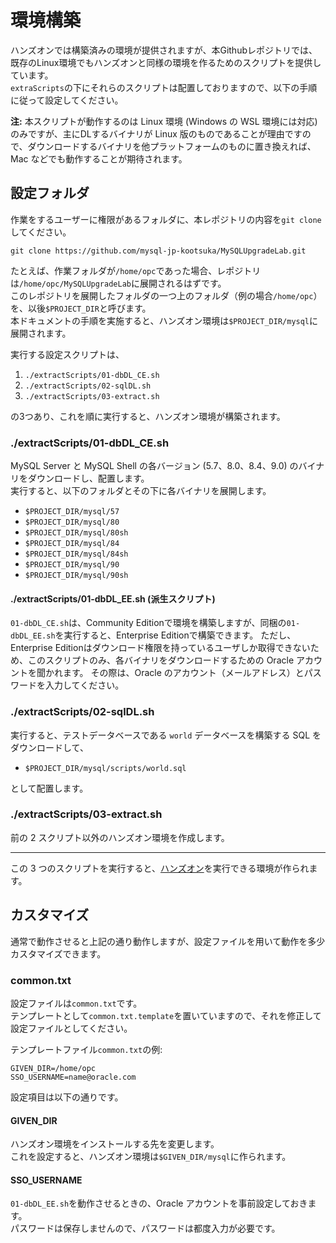 # 環境構築

ハンズオンでは構築済みの環境が提供されますが、本Githubレポジトリでは、既存のLinux環境でもハンズオンと同様の環境を作るためのスクリプトを提供しています。  
`extraScripts`の下にそれらのスクリプトは配置しておりますので、以下の手順に従って設定してください。

**注:** 本スクリプトが動作するのは Linux 環境 (Windows の WSL 環境には対応) のみですが、主にDLするバイナリが Linux 版のものであることが理由ですので、ダウンロードするバイナリを他プラットフォームのものに置き換えれば、Mac などでも動作することが期待されます。

## 設定フォルダ

作業をするユーザーに権限があるフォルダに、本レポジトリの内容を`git clone`してください。

```
git clone https://github.com/mysql-jp-kootsuka/MySQLUpgradeLab.git
```

たとえば、作業フォルダが`/home/opc`であった場合、レポジトリは`/home/opc/MySQLUpgradeLab`に展開されるはずです。  
このレポジトリを展開したフォルダの一つ上のフォルダ（例の場合`/home/opc`）を、以後`$PROJECT_DIR`と呼びます。  
本ドキュメントの手順を実施すると、ハンズオン環境は`$PROJECT_DIR/mysql`に展開されます。

実行する設定スクリプトは、

1. `./extractScripts/01-dbDL_CE.sh`
2. `./extractScripts/02-sqlDL.sh`
3. `./extractScripts/03-extract.sh`

の3つあり、これを順に実行すると、ハンズオン環境が構築されます。

### ./extractScripts/01-dbDL_CE.sh

MySQL Server と MySQL Shell の各バージョン (5.7、8.0、8.4、9.0) のバイナリをダウンロードし、配置します。  
実行すると、以下のフォルダとその下に各バイナリを展開します。

* `$PROJECT_DIR/mysql/57`
* `$PROJECT_DIR/mysql/80`
* `$PROJECT_DIR/mysql/80sh`
* `$PROJECT_DIR/mysql/84`
* `$PROJECT_DIR/mysql/84sh`
* `$PROJECT_DIR/mysql/90`
* `$PROJECT_DIR/mysql/90sh`

#### ./extractScripts/01-dbDL_EE.sh (派生スクリプト)

`01-dbDL_CE.sh`は、Community Editionで環境を構築しますが、同梱の`01-dbDL_EE.sh`を実行すると、Enterprise Editionで構築できます。
ただし、Enterprise Editionはダウンロード権限を持っているユーザしか取得できないため、このスクリプトのみ、各バイナリをダウンロードするための Oracle アカウントを聞かれます。
その際は、Oracle のアカウント（メールアドレス）とパスワードを入力してください。

### ./extractScripts/02-sqlDL.sh

実行すると、テストデータベースである `world` データベースを構築する SQL をダウンロードして、

* `$PROJECT_DIR/mysql/scripts/world.sql`

として配置します。

### ./extractScripts/03-extract.sh

前の 2 スクリプト以外のハンズオン環境を作成します。

----

この 3 つのスクリプトを実行すると、[ハンズオン](../README.md#ハンズオン手順)を実行できる環境が作られます。

## カスタマイズ

通常で動作させると上記の通り動作しますが、設定ファイルを用いて動作を多少カスタマイズできます。

### common.txt

設定ファイルは`common.txt`です。  
テンプレートとして`common.txt.template`を置いていますので、それを修正して設定ファイルとしてください。

テンプレートファイル`common.txt`の例:
```
GIVEN_DIR=/home/opc
SSO_USERNAME=name@oracle.com
```

設定項目は以下の通りです。

#### GIVEN_DIR

ハンズオン環境をインストールする先を変更します。  
これを設定すると、ハンズオン環境は`$GIVEN_DIR/mysql`に作られます。

#### SSO_USERNAME

`01-dbDL_EE.sh`を動作させるときの、Oracle アカウントを事前設定しておきます。  
パスワードは保存しませんので、パスワードは都度入力が必要です。
